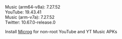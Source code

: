 Music (arm64-v8a): 7.27.52  
YouTube: 19.43.41  
Music (arm-v7a): 7.27.52  
Twitter: 10.67.0-release.0  

Install [Microg](https://github.com/ReVanced/GmsCore/releases) for non-root YouTube and YT Music APKs  
